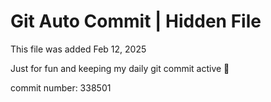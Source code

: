 # Git Auto Commit | Hidden File

This file was added Feb 12, 2025

Just for fun and keeping my daily git commit active 🤪

commit number: 338501
